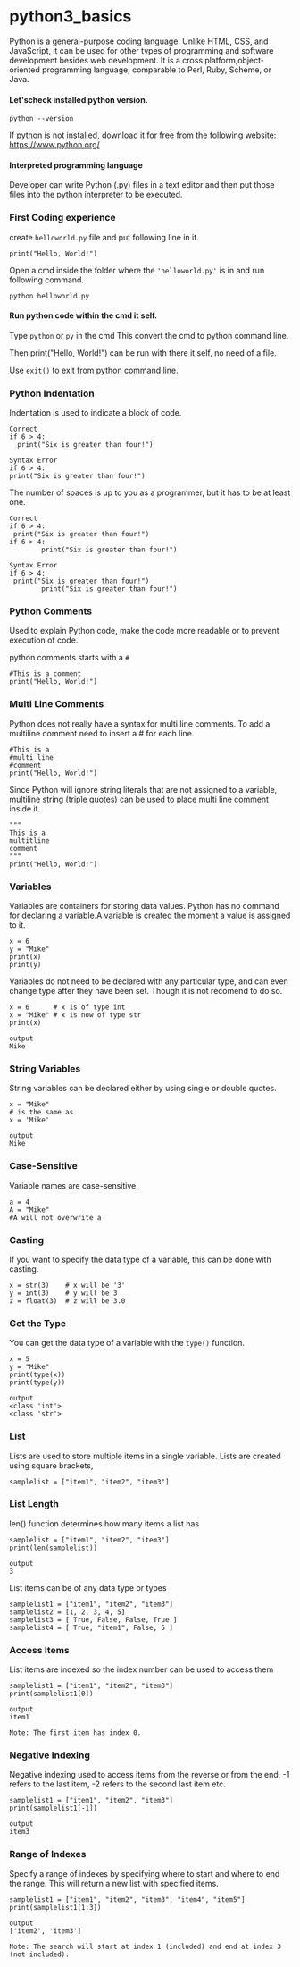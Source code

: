 # python3_basics

Python is a general-purpose coding language.
Unlike HTML, CSS, and JavaScript, it can be used for other types of programming and software development besides web development. It is a cross platform,object-oriented programming language, comparable to Perl, Ruby, Scheme, or Java.

#### Let'scheck installed python version.

``python --version
``

If python is not installed, download it for free from the following website: https://www.python.org/

#### Interpreted programming language

Developer can write Python (.py) files in a text editor and then put those files into the python interpreter to be executed.

### First Coding experience

create ``helloworld.py`` file and put following line in it.

``print("Hello, World!")``

Open a cmd inside the folder where the ``'helloworld.py'`` is in and run following command.

``python helloworld.py``

#### Run python code within the cmd it self.

Type ``python`` or ``py`` in the cmd
This convert the cmd to python command line.

Then print("Hello, World!") can be run with there it self, no need of a file.

Use ``exit()`` to exit from python command line. 

### Python Indentation

Indentation is used to indicate a block of code.

````
Correct
if 6 > 4:
  print("Six is greater than four!")
````
````
Syntax Error
if 6 > 4:
print("Six is greater than four!")
````
The number of spaces is up to you as a programmer, but it has to be at least one.
````
Correct
if 6 > 4:
 print("Six is greater than four!") 
if 6 > 4:
        print("Six is greater than four!") 
````
````
Syntax Error
if 6 > 4:
 print("Six is greater than four!")
        print("Six is greater than four!")
````
### Python Comments

Used to explain Python code, make the code more readable or to prevent execution of code.

python comments starts with a ``#``

````
#This is a comment
print("Hello, World!")
````

### Multi Line Comments

Python does not really have a syntax for multi line comments. To add a multiline comment need to insert a # for each line.

````
#This is a 
#multi line 
#comment
print("Hello, World!")
````

Since Python will ignore string literals that are not assigned to a variable, multiline string (triple quotes) can be used to place multi line comment inside it.

````
"""
This is a 
multitline
comment
"""
print("Hello, World!")
````
### Variables

Variables are containers for storing data values. Python has no command for declaring a variable.A variable is created the moment a value is assigned to it.

````
x = 6
y = "Mike"
print(x)
print(y)
````
Variables do not need to be declared with any particular type, and can even change type after they have been set. Though it is not recomend to do so.

````
x = 6      # x is of type int
x = "Mike" # x is now of type str
print(x)

output
Mike
````
### String Variables

String variables can be declared either by using single or double quotes.

````
x = "Mike"
# is the same as
x = 'Mike'

output
Mike
````

### Case-Sensitive

Variable names are case-sensitive.

````
a = 4
A = "Mike"
#A will not overwrite a
````

### Casting

If you want to specify the data type of a variable, this can be done with casting.
````
x = str(3)    # x will be '3'
y = int(3)    # y will be 3
z = float(3)  # z will be 3.0
````

### Get the Type

You can get the data type of a variable with the ``type()`` function.

````
x = 5
y = "Mike"
print(type(x))
print(type(y))

output
<class 'int'>
<class 'str'>
````

### List
Lists are used to store multiple items in a single variable.
Lists are created using square brackets,
```
samplelist = ["item1", "item2", "item3"]
```

### List Length
len() function determines how many items a list has
```
samplelist = ["item1", "item2", "item3"]
print(len(samplelist))

output
3
```

List items can be of any data type or types

```
samplelist1 = ["item1", "item2", "item3"]
samplelist2 = [1, 2, 3, 4, 5]
samplelist3 = [ True, False, False, True ]
samplelist4 = [ True, "item1", False, 5 ]
```

### Access Items
List items are indexed so the index number can be used to access them
```
samplelist1 = ["item1", "item2", "item3"]
print(samplelist1[0])

output
item1

Note: The first item has index 0.
```

### Negative Indexing
Negative indexing used to access items from the reverse or from the end, -1 refers to the last item, -2 refers to the second last item etc.
```
samplelist1 = ["item1", "item2", "item3"]
print(samplelist1[-1])

output
item3
```

### Range of Indexes
Specify a range of indexes by specifying where to start and where to end the range. This will return a new list with specified items.
```
samplelist1 = ["item1", "item2", "item3", "item4", "item5"]
print(samplelist1[1:3])

output
['item2', 'item3']

Note: The search will start at index 1 (included) and end at index 3 (not included).
```


